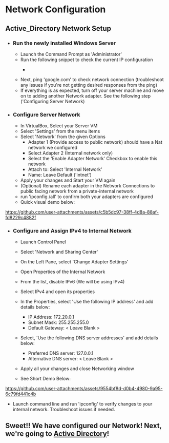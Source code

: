 # Network Configuration

## Active_Directory Network Setup

* ### Run the newly installed Windows Server
    - Launch the Command Prompt as 'Administrator'
    -  Run the following snippet to check the current IP configuration
        - ```bash   ipconfig
    - Next, ping 'google.com' to check network connection (troubleshoot any issues if you're not getting desired responses from the ping)
    - If everything is as expected, turn off your server machine and move on to adding another Network adapter. See the following step ('Configuring Server Network)

* ### Configure Server Network
    - In VirtualBox, Select your Server VM
    -  Select 'Settings' from the menu items
    - Select 'Network' from the given Options
        - Adapter 1 (Provide access to public network) should have a Nat network we configured
        - Select Adapter 2 (Internal network only)
        - Select the 'Enable Adapter Network' Checkbox to enable this network
        - Attach to: Select 'Internal Network'
        - Name: Leave Default ('intnet')
    - Apply your changes and Start your VM again
    - (Optional) Rename each adapter in the Network Connections to public facing network from a private-internal network
    - run 'ipconfig /all' to confirm both your adapters are configured
    - Quick visual demo below:
 




https://github.com/user-attachments/assets/c5b5dc97-38ff-4d8a-88af-fd8229c4882f




      

* ### Configure and Assign IPv4 to Internal Network
    - Launch Control Panel
    - Select 'Network and Sharing Center'
    - On the Left Pane, select 'Change Adapter Settings'
    - Open Properties of the Internal Network
    - From the list, disable IPv6 (We will be using IPv4)
    - Select IPv4 and open its properties
    - In the Properties, select 'Use the following IP address' and add details below:
        - IP Address: 172.20.0.1
        - Subnet Mask: 255.255.255.0
        - Default Gateway: < Leave Blank >

    - Select, 'Use the following DNS server addresses' and add details below:
        - Preferred DNS server: 127.0.0.1
        - Alternative DNS server: < Leave Blank >

    - Apply all your changes and close Networking window
    - See Short Demo Below:

https://github.com/user-attachments/assets/9554bf8d-d0b4-4980-9a95-6c79fd441c4b

- Launch command line and run 'ipconfig' to verify changes to your internal network. Troubleshoot issues if needed. 

## Sweet!! We have configured our Network! Next, we're going to <a href="https://github.com/KwaneleKhumalo/active_directory/blob/master/Active_Directory/AD.md" target="_blank">Active Directory</a>!
    


